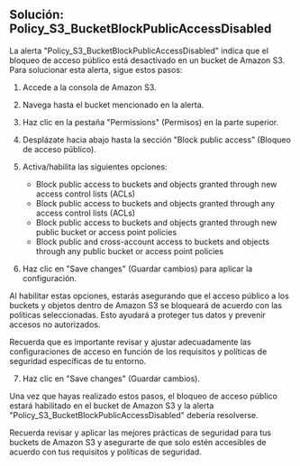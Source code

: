 ## Solución: Policy_S3_BucketBlockPublicAccessDisabled

La alerta "Policy_S3_BucketBlockPublicAccessDisabled" indica que el bloqueo de acceso público está desactivado en un bucket de Amazon S3. Para solucionar esta alerta, sigue estos pasos:

1. Accede a la consola de Amazon S3.

2. Navega hasta el bucket mencionado en la alerta.

3. Haz clic en la pestaña "Permissions" (Permisos) en la parte superior.

4. Desplázate hacia abajo hasta la sección "Block public access" (Bloqueo de acceso público).

6. Activa/habilita las siguientes opciones:

   - Block public access to buckets and objects granted through new access control lists (ACLs)
   - Block public access to buckets and objects granted through any access control lists (ACLs)
   - Block public access to buckets and objects granted through new public bucket or access point policies
   - Block public and cross-account access to buckets and objects through any public bucket or access point policies

7. Haz clic en "Save changes" (Guardar cambios) para aplicar la configuración.

Al habilitar estas opciones, estarás asegurando que el acceso público a los buckets y objetos dentro de Amazon S3 se bloqueará de acuerdo con las políticas seleccionadas. Esto ayudará a proteger tus datos y prevenir accesos no autorizados.

Recuerda que es importante revisar y ajustar adecuadamente las configuraciones de acceso en función de los requisitos y políticas de seguridad específicas de tu entorno.


7. Haz clic en "Save changes" (Guardar cambios).

Una vez que hayas realizado estos pasos, el bloqueo de acceso público estará habilitado en el bucket de Amazon S3 y la alerta "Policy_S3_BucketBlockPublicAccessDisabled" debería resolverse.

Recuerda revisar y aplicar las mejores prácticas de seguridad para tus buckets de Amazon S3 y asegurarte de que solo estén accesibles de acuerdo con tus requisitos y políticas de seguridad.
